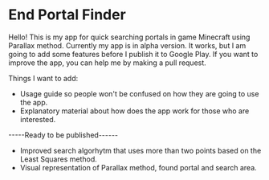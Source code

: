 # End Portal Finder

Hello! This is my app for quick searching portals in game Minecraft using Parallax method. Currently my app is in alpha version.
It works, but I am going to add some features before I publish it to Google Play.
If you want to improve the app, you can help me by making a pull request.

Things I want to add:
- Usage guide so people won't be confused on how they are going to use the app.
- Explanatory material about how does the app work for those who are interested.

-----Ready to be published------

- Improved search algorhytm that uses more than two points based on the Least Squares method.
- Visual representation of Parallax method, found portal and search area.
